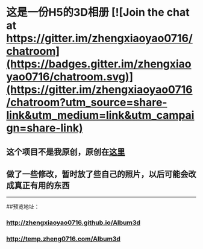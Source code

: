 # 这是一份H5的3D相册  [![Join the chat at https://gitter.im/zhengxiaoyao0716/chatroom](https://badges.gitter.im/zhengxiaoyao0716/chatroom.svg)](https://gitter.im/zhengxiaoyao0716/chatroom?utm_source=share-link&utm_medium=link&utm_campaign=share-link)
## 这个项目不是我原创，原创在[这里](http://www.webhek.com/misc/3d-album)
## 做了一些修改，暂时放了些自己的照片，以后可能会改成真正有用的东西
***
##预览地址：
### http://zhengxiaoyao0716.github.io/Album3d
### http://temp.zheng0716.com/Album3d